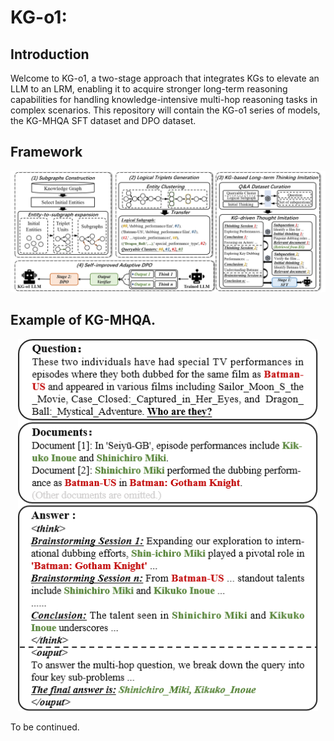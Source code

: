 # KG-o1:

## Introduction

Welcome to KG-o1, a two-stage approach that integrates KGs to elevate an LLM to an LRM, enabling it to acquire stronger long-term reasoning capabilities for handling knowledge-intensive multi-hop reasoning tasks in complex scenarios. This repository will contain the KG-o1 series of models, the KG-MHQA SFT dataset and DPO dataset.

## Framework
<div align="center">
  <img src="./figure/framework.png" width="1080px">
</div>

## Example of KG-MHQA.
<div align="center">
  <img src="./figure/example_kg_mhqa.png" width="480px">
</div>

To be continued.